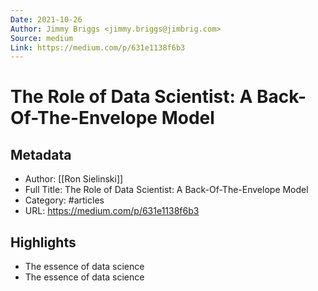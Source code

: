```yaml
---
Date: 2021-10-26
Author: Jimmy Briggs <jimmy.briggs@jimbrig.com>
Source: medium
Link: https://medium.com/p/631e1138f6b3
---
```

# The Role of Data Scientist: A Back-Of-The-Envelope Model

## Metadata
- Author: [[Ron Sielinski]]
- Full Title: The Role of Data Scientist: A Back-Of-The-Envelope Model
- Category: #articles
- URL: https://medium.com/p/631e1138f6b3

## Highlights
- The essence of data science
- The essence of data science
